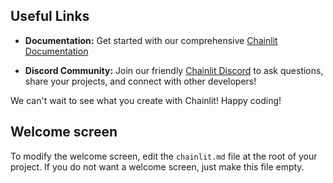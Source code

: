 ## Useful Links

- **Documentation:** Get started with our comprehensive [Chainlit Documentation](https://docs.chainlit.io)

- **Discord Community:** Join our friendly [Chainlit Discord](https://discord.gg/ZThrUxbAYw) to ask questions, share your projects, and connect with other developers!

We can't wait to see what you create with Chainlit! Happy coding!  

## Welcome screen

To modify the welcome screen, edit the `chainlit.md` file at the root of your project. If you do not want a welcome screen, just make this file empty.